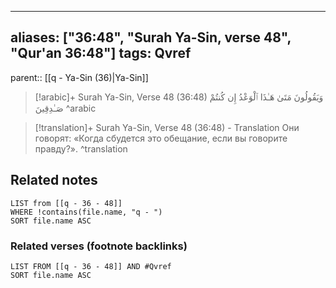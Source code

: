 
---
aliases: ["36:48", "Surah Ya-Sin, verse 48", "Qur'an 36:48"]
tags: Qvref
---

parent:: [[q - Ya-Sin (36)|Ya-Sin]]

> [!arabic]+ Surah Ya-Sin, Verse 48 (36:48)
> <span class="quran-arabic">وَيَقُولُونَ مَتَىٰ هَـٰذَا ٱلْوَعْدُ إِن كُنتُمْ صَـٰدِقِينَ</span>
^arabic

> [!translation]+ Surah Ya-Sin, Verse 48 (36:48) - Translation
> Они говорят: «Когда сбудется это обещание, если вы говорите правду?».
^translation



## Related notes
```dataview
LIST from [[q - 36 - 48]]
WHERE !contains(file.name, "q - ")
SORT file.name ASC
```

### Related verses (footnote backlinks)
```dataview
LIST FROM [[q - 36 - 48]] AND #Qvref
SORT file.name ASC
```

